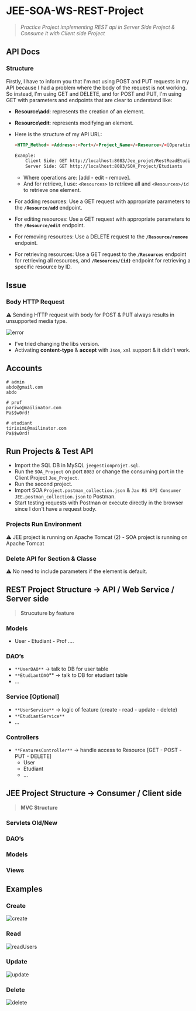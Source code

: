 # JEE-SOA-WS-REST-Project

> *Practice Project implementing REST api in Server Side Project &amp; Consume it with Client side Project*

## API Docs

### Structure

Firstly, I have to inform you that I'm not using POST and PUT requests in my API because I had a problem where the body of the request is not working. So instead, I'm using GET and DELETE, and for POST and PUT, I'm using GET with parameters and endpoints that are clear to understand like:

- **Resource\add**: represents the creation of an element.
- **Resource\edit**: represents modifying an element.
- Here is the structure of my API URL:

    ```html
    <HTTP_Method> <Address>:<Port>/<Project_Name>/<Resource>/<[Operation]?[Parameters]>
    
    Example: 
        Client Side: GET http://localhost:8083/Jee_projet/RestReadEtudiant 
        Server Side: GET http://localhost:8083/SOA_Project/Etudiants
    ```
    
    - Where operations are: [add - edit - remove].
    - And for retrieve, I use: `<Resources>` to retrieve all and `<Resources>/id` to retrieve one element.
- For adding resources: Use a GET request with appropriate parameters to the **`/Resource/add`** endpoint.
- For editing resources: Use a GET request with appropriate parameters to the **`/Resource/edit`** endpoint.
- For removing resources: Use a DELETE request to the **`/Resource/remove`** endpoint.
- For retrieving resources: Use a GET request to the **`/Resources`** endpoint for retrieving all resources, and **`/Resources/{id}`** endpoint for retrieving a specific resource by ID.

## Issue

### Body HTTP Request

<aside>
⚠️ Sending HTTP request with body for POST & PUT always results in unsupported media type.

<br>

![error](imgs/error.png)

- I’ve tried changing the libs version.
- Activating **content-type** & **accept** with `Json`, `xml` support & it didn't work.
</aside>

## Accounts

```
# admin
abdo@gmail.com
abdo

# prof
pariwo@mailinator.com
Pa$$w0rd!

# etudiant
tiriximi@mailinator.com
Pa$$w0rd!
```

## Run Projects & Test API

- Import the SQL DB in MySQL `jeegestionprojet.sql`.
- Run the `SOA_Project` on port `8083` or change the consuming port in the Client Project `Jee_Project`.
- Run the second project.
- Import SOA `Project.postman_collection.json` & `Jax RS API Consumer JEE.postman_collection.json` to Postman.
- Start testing requests with Postman or execute directly in the browser since I don't have a request body.

### Projects Run Environment

<aside>
⚠️ JEE project is running on Apache Tomcat (2) - SOA project is running on Apache Tomcat
</aside>

### Delete API for Section & Classe

<aside>
⚠️ No need to include parameters if the element is default.
</aside>

## REST Project Structure → API / Web Service / Server side
> **Strucuture by feature**
### Models

- User - Etudiant - Prof ….

### DAO’s

- `**UserDAO**`  → talk to DB for user table
- `**EtudiantDAO`** → talk to DB for etudiant table
- …

### Service [Optional]

- `**UserService**` → logic of feature (create - read - update - delete)
- `**EtudiantService**`
- …

### Controllers

- `**FeaturesController**` → handle access to Resource [GET - POST -PUT - DELETE]
    - User
    - Etudiant
    - …

## JEE Project Structure → Consumer / Client side
> **MVC Structure**
### Servlets Old/New

### DAO’s

### Models

### Views

## Examples

### Create
![create](imgs/create.png)
### Read
![readUsers](imgs/ReadUsers.png)
### Update
![update](imgs/update.png)
### Delete
![delete](imgs/remove.png)